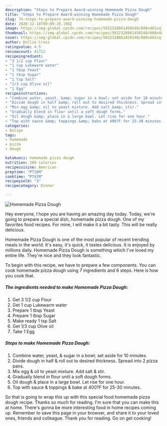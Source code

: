 ```yaml
---
description: "Steps to Prepare Award-winning Homemade Pizza Dough"
title: "Steps to Prepare Award-winning Homemade Pizza Dough"
slug: 74-steps-to-prepare-award-winning-homemade-pizza-dough
date: 2020-12-16T09:09:19.198Z
image: https://img-global.cpcdn.com/recipes/5832328861450240/680x482cq70/homemade-pizza-dough-recipe-main-photo.jpg
thumbnail: https://img-global.cpcdn.com/recipes/5832328861450240/680x482cq70/homemade-pizza-dough-recipe-main-photo.jpg
cover: https://img-global.cpcdn.com/recipes/5832328861450240/680x482cq70/homemade-pizza-dough-recipe-main-photo.jpg
author: Dollie Cross
ratingvalue: 4.5
reviewcount: 41712
recipeingredient:
- "3 1/2 cup Flour"
- "1 cup Lukewarm water"
- "1 tbsp Yeast"
- "1 tbsp Sugar"
- "1 tsp Salt"
- "1/3 cup Olive oil"
- "1 Egg"
recipeinstructions:
- "Combine water, yeast, &amp; sugar in a bowl; set aside for 10 minutes."
- "Divide dough in half &amp; roll out to desired thickness. Spread into 2 pizza pans."
- "Mix egg &amp; oil to yeast mixture. Add salt &amp; stir."
- "Gradually blend in flour until a soft dough forms."
- "Oil dough &amp; place in a large bowl. Let rise for one hour."
- "Top with sauce &amp; toppings &amp; bake at 400?F for 25-30 minutes."
categories:
- Recipe
tags:
- homemade
- pizza
- dough

katakunci: homemade pizza dough 
nutrition: 269 calories
recipecuisine: American
preptime: "PT16M"
cooktime: "PT42M"
recipeyield: "3"
recipecategory: Dinner

---
```



![Homemade Pizza Dough](https://img-global.cpcdn.com/recipes/5832328861450240/680x482cq70/homemade-pizza-dough-recipe-main-photo.jpg)

Hey everyone, I hope you are having an amazing day today. Today, we're going to prepare a special dish, homemade pizza dough. One of my favorites food recipes. For mine, I will make it a bit tasty. This will be really delicious.



Homemade Pizza Dough is one of the most popular of recent trending meals in the world. It's easy, it's quick, it tastes delicious. It is enjoyed by millions daily. Homemade Pizza Dough is something which I've loved my entire life. They're nice and they look fantastic.


To begin with this recipe, we have to prepare a few components. You can cook homemade pizza dough using 7 ingredients and 6 steps. Here is how you cook that.

<!--inarticleads1-->

##### The ingredients needed to make Homemade Pizza Dough:

1. Get 3 1/2 cup Flour
1. Get 1 cup Lukewarm water
1. Prepare 1 tbsp Yeast
1. Prepare 1 tbsp Sugar
1. Make ready 1 tsp Salt
1. Get 1/3 cup Olive oil
1. Take 1 Egg




<!--inarticleads2-->

##### Steps to make Homemade Pizza Dough:

1. Combine water, yeast, &amp; sugar in a bowl; set aside for 10 minutes.
1. Divide dough in half &amp; roll out to desired thickness. Spread into 2 pizza pans.
1. Mix egg &amp; oil to yeast mixture. Add salt &amp; stir.
1. Gradually blend in flour until a soft dough forms.
1. Oil dough &amp; place in a large bowl. Let rise for one hour.
1. Top with sauce &amp; toppings &amp; bake at 400?F for 25-30 minutes.




So that is going to wrap this up with this special food homemade pizza dough recipe. Thanks so much for reading. I'm sure that you can make this at home. There's gonna be more interesting food in home recipes coming up. Remember to save this page in your browser, and share it to your loved ones, friends and colleague. Thank you for reading. Go on get cooking!
